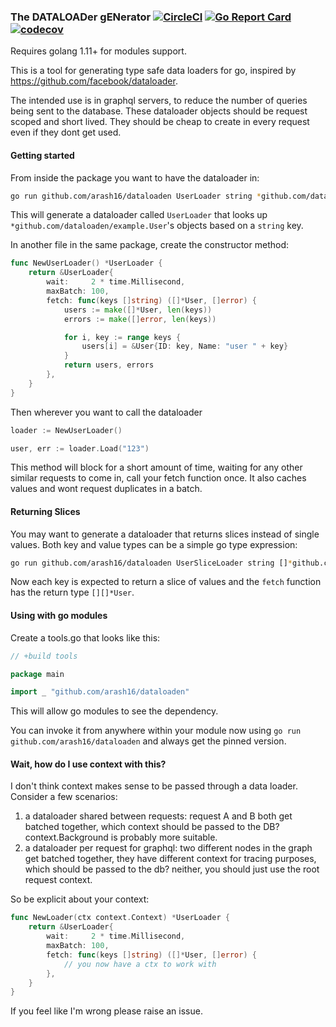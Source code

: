 ### The DATALOADer gENerator [![CircleCI](https://circleci.com/gh/arash16/dataloaden.svg?style=svg)](https://circleci.com/gh/arash16/dataloaden) [![Go Report Card](https://goreportcard.com/badge/github.com/arash16/dataloaden)](https://goreportcard.com/report/github.com/arash16/dataloaden) [![codecov](https://codecov.io/gh/arash16/dataloaden/branch/master/graph/badge.svg)](https://codecov.io/gh/arash16/dataloaden)

Requires golang 1.11+ for modules support.

This is a tool for generating type safe data loaders for go, inspired by https://github.com/facebook/dataloader.

The intended use is in graphql servers, to reduce the number of queries being sent to the database. These dataloader
objects should be request scoped and short lived. They should be cheap to create in every request even if they dont
get used.

#### Getting started

From inside the package you want to have the dataloader in:
```bash
go run github.com/arash16/dataloaden UserLoader string *github.com/dataloaden/example.User
```

This will generate a dataloader called `UserLoader` that looks up `*github.com/dataloaden/example.User`'s objects 
based on a `string` key. 

In another file in the same package, create the constructor method:
```go
func NewUserLoader() *UserLoader {
	return &UserLoader{
		wait:     2 * time.Millisecond,
		maxBatch: 100,
		fetch: func(keys []string) ([]*User, []error) {
			users := make([]*User, len(keys))
			errors := make([]error, len(keys))

			for i, key := range keys {
				users[i] = &User{ID: key, Name: "user " + key}
			}
			return users, errors
		},
	}
}
```

Then wherever you want to call the dataloader
```go
loader := NewUserLoader()

user, err := loader.Load("123")
```

This method will block for a short amount of time, waiting for any other similar requests to come in, call your fetch
function once. It also caches values and wont request duplicates in a batch.

#### Returning Slices

You may want to generate a dataloader that returns slices instead of single values. Both key and value types can be a 
simple go type expression: 

```bash
go run github.com/arash16/dataloaden UserSliceLoader string []*github.com/dataloaden/example.User
```

Now each key is expected to return a slice of values and the `fetch` function has the return type `[][]*User`.

#### Using with go modules

Create a tools.go that looks like this:
```go
// +build tools

package main

import _ "github.com/arash16/dataloaden"
```

This will allow go modules to see the dependency.

You can invoke it from anywhere within your module now using `go run github.com/arash16/dataloaden` and 
always get the pinned version.

#### Wait, how do I use context with this?

I don't think context makes sense to be passed through a data loader. Consider a few scenarios:
1. a dataloader shared between requests: request A and B both get batched together, which context should be passed to the DB? context.Background is probably more suitable.
2. a dataloader per request for graphql: two different nodes in the graph get batched together, they have different context for tracing purposes, which should be passed to the db? neither, you should just use the root request context.


So be explicit about your context:
```go
func NewLoader(ctx context.Context) *UserLoader {
	return &UserLoader{
		wait:     2 * time.Millisecond,
		maxBatch: 100,
		fetch: func(keys []string) ([]*User, []error) {
			// you now have a ctx to work with
		},
	}
}
```

If you feel like I'm wrong please raise an issue.
